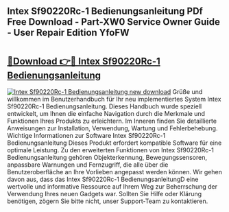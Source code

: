 ## Intex Sf90220Rc-1 Bedienungsanleitung PDf Free Download - Part-XW0 Service Owner Guide - User Repair Edition YfoFW

# <h2><a href="http://df5o23b.blite.top/?on=Intex+Sf90220Rc-1+Bedienungsanleitung">🔗Download 👉🔴 Intex Sf90220Rc-1 Bedienungsanleitung</a></h2>

[![Intex Sf90220Rc-1 Bedienungsanleitung new download](https://i.imgur.com/lujVjoI.png)](http://df5o23b.blite.top/?on=Intex+Sf90220Rc-1+Bedienungsanleitung)
Grüße und willkommen im Benutzerhandbuch für Ihr neu implementiertes System Intex Sf90220Rc-1 Bedienungsanleitung. Dieses Handbuch wurde speziell entwickelt, um Ihnen die einfache Navigation durch die Merkmale und Funktionen Ihres Produkts zu erleichtern. Im Inneren finden Sie detaillierte Anweisungen zur Installation, Verwendung, Wartung und Fehlerbehebung. Wichtige Informationen zur Software Intex Sf90220Rc-1 Bedienungsanleitung Dieses Produkt erfordert kompatible Software für eine optimale Leistung. Zu den erweiterten Funktionen von Intex Sf90220Rc-1 Bedienungsanleitung gehören Objekterkennung, Bewegungssensoren, anpassbare Warnungen und Fernzugriff, die alle über die Benutzeroberfläche an Ihre Vorlieben angepasst werden können. Wir gehen davon aus, dass das Intex Sf90220Rc-1 BedienungsanleitungD eine wertvolle und informative Ressource auf Ihrem Weg zur Beherrschung der Verwendung Ihres neuen Gadgets war. Sollten Sie Hilfe oder Klärung benötigen, zögern Sie bitte nicht, unser Support-Team zu kontaktieren.
